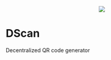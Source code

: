 <p align="center">
    <img align="center" src="https://user-images.githubusercontent.com/68826419/140587437-d93d1079-54fb-4d48-8d8d-6331ef0d029d.png"></img>
</p>
<h1 aign="center">DScan</h1>
<p aign="center">
  <p aign="center">Decentralized QR code generator</p>
</p>
